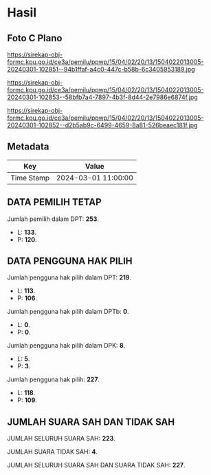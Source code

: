 # Hasil

## Foto C Plano

https://sirekap-obj-formc.kpu.go.id/ce3a/pemilu/ppwp/15/04/02/20/13/1504022013005-20240301-102851--94b1ffaf-a4c0-447c-b58b-6c3405953189.jpg

https://sirekap-obj-formc.kpu.go.id/ce3a/pemilu/ppwp/15/04/02/20/13/1504022013005-20240301-102853--58bfb7a4-7897-4b3f-8d44-2e7986e6874f.jpg

https://sirekap-obj-formc.kpu.go.id/ce3a/pemilu/ppwp/15/04/02/20/13/1504022013005-20240301-102852--d2b5ab9c-6499-4659-8a81-526beaec181f.jpg


## Metadata

| Key        | Value               |
| ---------- | ------------------- |
| Time Stamp | 2024-03-01 11:00:00 |


## DATA PEMILIH TETAP

Jumlah pemilih dalam DPT: **253**.
 * L: **133**.
 * P: **120**.

## DATA PENGGUNA HAK PILIH

Jumlah pengguna hak pilih dalam DPT: **219**.
 * L: **113**.
 * P: **106**.

Jumlah pengguna hak pilih dalam DPTb: **0**.
 * L: **0**.
 * P: **0**.

Jumlah pengguna hak pilih dalam DPK: **8**.
 * L: **5**.
 * P: **3**.

Jumlah pengguna hak pilih: **227**.
 * L: **118**.
 * P: **109**.

## JUMLAH SUARA SAH DAN TIDAK SAH

JUMLAH SELURUH SUARA SAH: **223**.

JUMLAH SUARA TIDAK SAH: **4**.

JUMLAH SELURUH SUARA SAH DAN SUARA TIDAK SAH: **227**.


